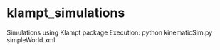 # klampt_simulations
Simulations using Klampt package
Execution:
python kinematicSim.py simpleWorld.xml

